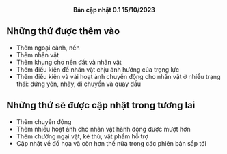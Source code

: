 **<p style="text-align: center;">Bản cập nhật 0.1 15/10/2023</p>**

## Những thứ được thêm vào
- Thêm ngoại cảnh, nền
- Thêm nhân vật
- Thêm khung cho nền đất và nhân vật
- Thêm điều kiện để nhân vật chịu ảnh hưởng của trọng lực
- Thêm điều kiện và vài hoạt ảnh chuyển động cho nhân vật ở nhiều trạng thái: đứng yên, nhảy, di chuyển và quay đầu
## Những thứ sẽ được cập nhật trong tương lai
- Thêm chuyển động
- Thêm nhiều hoạt ảnh cho nhân vật hành động được mượt hơn
- Thêm chướng ngại vật, kẻ thù, vật phẩm hỗ trợ
- Cập nhật về đồ họa và còn hơn thế nữa trong các phiên bản sắp tới
  

